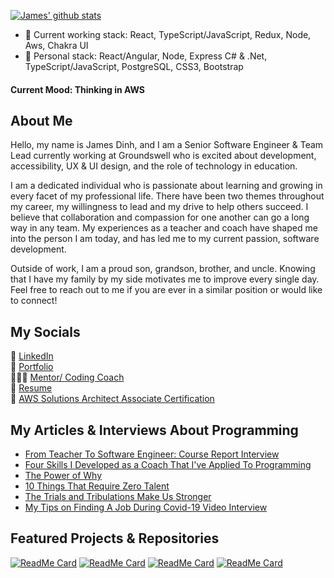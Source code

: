 [![James' github stats](https://github-readme-stats.vercel.app/api?username=jdinh8124&count_private=true&show_icons=true&theme=synthwave&hide=stars,issues,contribs)](https://github.com/jdinh8124)
    
- 🧱 Current working stack: React, TypeScript/JavaScript, Redux, Node, Aws, Chakra UI
- 🌱 Personal stack: React/Angular, Node, Express C# & .Net, TypeScript/JavaScript, PostgreSQL, CSS3, Bootstrap

#### Current Mood: Thinking in AWS 

## About Me
Hello, my name is James Dinh, and I am a Senior Software Engineer & Team Lead currently working at Groundswell who is excited about development, accessibility, UX & UI design, and the role of technology in education.

I am a dedicated individual who is passionate about learning and growing in every facet of my professional life. There have been two themes throughout my career, my willingness to lead and my drive to help others succeed. I believe that collaboration and compassion for one another can go a long way in any team. My experiences as a teacher and coach have shaped me into the person I am today, and has led me to my current passion, software development.

Outside of work, I am a proud son, grandson, brother, and uncle. Knowing that I have my family by my side motivates me to improve every single day. Feel free to reach out to me if you are ever in a similar position or would like to connect! 

## My Socials
🔌 [LinkedIn](https://www.linkedin.com/in/jdinh8124/)<br /> 
🔗 [Portfolio](https://jamestdinh.com/)<br /> 
👨🏻‍🏫 [Mentor/ Coding Coach](https://mentors.codingcoach.io/?name=James+Dinh)<br /> 
📝 [Resume](https://drive.google.com/file/d/1DfWUWKDqfo83xEdGKA0J86AyrN4fJtLq/view?usp=sharing)<br /> 
📜 [AWS Solutions Architect Associate Certification](https://www.credly.com/badges/fc6ca8c2-92ea-40aa-bb75-d8b17dd743ec)

## My Articles & Interviews About Programming
- [From Teacher To Software Engineer: Course Report Interview](https://www.coursereport.com/blog/from-teacher-to-remote-software-engineer-why-james-chose-learningfuze)
- [Four Skills I Developed as a Coach That I've Applied To Programming](https://www.linkedin.com/pulse/four-skills-i-developed-coach-ive-applied-programming-james-dinh/)
- [The Power of Why](https://www.linkedin.com/pulse/power-why-james-dinh/)
- [10 Things That Require Zero Talent](https://www.linkedin.com/feed/update/urn:li:activity:6635591280305025024/)
- [The Trials and Tribulations Make Us Stronger](https://www.linkedin.com/posts/jdinh8124_things-that-happened-to-me-during-my-job-activity-6669713512278970368-B3Uv)
- [My Tips on Finding A Job During Covid-19 Video Interview](https://www.youtube.com/watch?v=8DHsoY5eCzA)

## Featured Projects & Repositories 
[![ReadMe Card](https://github-readme-stats.vercel.app/api/pin/?username=jdinh8124&repo=Peytons-Omaha-Sales)](https://github.com/jdinh8124/Peytons-Omaha-Sales)
[![ReadMe Card](https://github-readme-stats.vercel.app/api/pin/?username=jdinh8124&repo=Student-Grade-Table)](https://github.com/jdinh8124/Student-Grade-Table)
[![ReadMe Card](https://github-readme-stats.vercel.app/api/pin/?username=jdinh8124&repo=habit-tracker)](https://github.com/jdinh8124/habit-tracker)
[![ReadMe Card](https://github-readme-stats.vercel.app/api/pin/?username=jdinh8124&repo=developer-resources)](https://github.com/jdinh8124/developer-resources)


